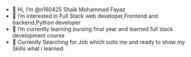 - 👋 Hi, I’m @n160425 Shaik Mohammad Fayaz
- 👀 I’m interested in Full Stack web developer,Frontend and backend,Python developer
- 🌱 I’m currently learning pursing final year and learned full stack development course
- 💞️ Currently Searching for Job which suits me and ready to show my Skills what i learned.


<!---
n160425/n160425 is a ✨ special ✨ repository because its `README.md` (this file) appears on your GitHub profile.
You can click the Preview link to take a look at your changes.
--->
